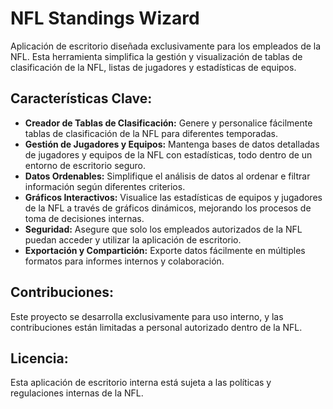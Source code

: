 # NFL Standings Wizard

Aplicación de escritorio diseñada exclusivamente para los empleados de la NFL. Esta herramienta simplifica la gestión y visualización de tablas de clasificación de la NFL, listas de jugadores y estadísticas de equipos.

## Características Clave:

- **Creador de Tablas de Clasificación:** Genere y personalice fácilmente tablas de clasificación de la NFL para diferentes temporadas.
- **Gestión de Jugadores y Equipos:** Mantenga bases de datos detalladas de jugadores y equipos de la NFL con estadísticas, todo dentro de un entorno de escritorio seguro.
- **Datos Ordenables:** Simplifique el análisis de datos al ordenar e filtrar información según diferentes criterios.
- **Gráficos Interactivos:** Visualice las estadísticas de equipos y jugadores de la NFL a través de gráficos dinámicos, mejorando los procesos de toma de decisiones internas.
- **Seguridad:** Asegure que solo los empleados autorizados de la NFL puedan acceder y utilizar la aplicación de escritorio.
- **Exportación y Compartición:** Exporte datos fácilmente en múltiples formatos para informes internos y colaboración.

## Contribuciones:

Este proyecto se desarrolla exclusivamente para uso interno, y las contribuciones están limitadas a personal autorizado dentro de la NFL.

## Licencia:

Esta aplicación de escritorio interna está sujeta a las políticas y regulaciones internas de la NFL.
